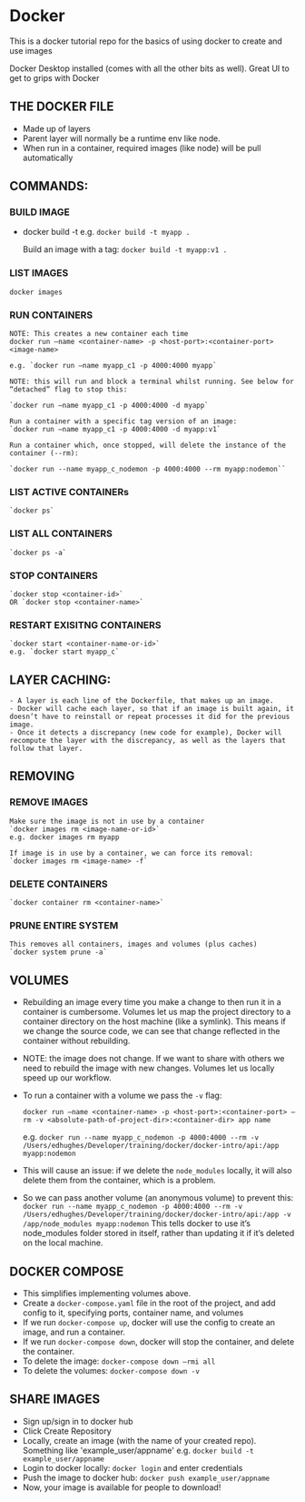 # Docker

This is a docker tutorial repo for the basics of using docker to create and use images

Docker Desktop installed (comes with all the other bits as well). Great UI to get to grips with Docker

## THE DOCKER FILE

- Made up of layers
- Parent layer will normally be a runtime env like node.
- When run in a container, required images (like node) will be pull automatically

## COMMANDS:

### BUILD IMAGE

- docker build -t <image-name> <rel-path-to-docker-file-from-curr-dir>
  e.g. `docker build -t myapp .`

  Build an image with a tag:
  `docker build -t myapp:v1 .`

### LIST IMAGES

    docker images

### RUN CONTAINERS

    NOTE: This creates a new container each time
    docker run —name <container-name> -p <host-port>:<container-port> <image-name>

    e.g. `docker run —name myapp_c1 -p 4000:4000 myapp`

    NOTE: this will run and block a terminal whilst running. See below for “detached” flag to stop this:

    `docker run —name myapp_c1 -p 4000:4000 -d myapp`

    Run a container with a specific tag version of an image:
    `docker run —name myapp_c1 -p 4000:4000 -d myapp:v1`

    Run a container which, once stopped, will delete the instance of the container (--rm):

    `docker run --name myapp_c_nodemon -p 4000:4000 --rm myapp:nodemon``

### LIST ACTIVE CONTAINERs

    `docker ps`

### LIST ALL CONTAINERS

    `docker ps -a`

### STOP CONTAINERS

    `docker stop <container-id>`
    OR `docker stop <container-name>`

### RESTART EXISITNG CONTAINERS

    `docker start <container-name-or-id>`
    e.g. `docker start myapp_c`

## LAYER CACHING:

    - A layer is each line of the Dockerfile, that makes up an image.
    - Docker will cache each layer, so that if an image is built again, it doesn’t have to reinstall or repeat processes it did for the previous image.
    - Once it detects a discrepancy (new code for example), Docker will recompute the layer with the discrepancy, as well as the layers that follow that layer.

## REMOVING

### REMOVE IMAGES

    Make sure the image is not in use by a container
    `docker images rm <image-name-or-id>`
    e.g. docker images rm myapp

    If image is in use by a container, we can force its removal:
    `docker images rm <image-name> -f`

### DELETE CONTAINERS

    `docker container rm <container-name>`

### PRUNE ENTIRE SYSTEM

    This removes all containers, images and volumes (plus caches)
    `docker system prune -a`

## VOLUMES

- Rebuilding an image every time you make a change to then run it in a container is cumbersome. Volumes let us map the project directory to a container directory on the host machine (like a symlink). This means if we change the source code, we can see that change reflected in the container without rebuilding.
- NOTE: the image does not change. If we want to share with others we need to rebuild the image with new changes. Volumes let us locally speed up our workflow.
- To run a container with a volume we pass the `-v` flag:

      docker run —name <container-name> -p <host-port>:<container-port> —rm -v <absolute-path-of-project-dir>:<container-dir> app name

  e.g. `docker run --name myapp_c_nodemon -p 4000:4000 --rm -v /Users/edhughes/Developer/training/docker/docker-intro/api:/app myapp:nodemon`

- This will cause an issue: if we delete the `node_modules` locally, it will also delete them from the container, which is a problem.
- So we can pass another volume (an anonymous volume) to prevent this:
  `docker run --name myapp_c_nodemon -p 4000:4000 --rm -v /Users/edhughes/Developer/training/docker/docker-intro/api:/app -v /app/node_modules myapp:nodemon`
  This tells docker to use it’s node_modules folder stored in itself, rather than updating it if it’s deleted on the local machine.

## DOCKER COMPOSE

- This simplifies implementing volumes above.
- Create a `docker-compose.yaml` file in the root of the project, and add config to it, specifying ports, container name, and volumes
- If we run `docker-compose up`, docker will use the config to create an image, and run a container.
- If we run `docker-compose down`, docker will stop the container, and delete the container.
- To delete the image: `docker-compose down —rmi all`
- To delete the volumes: `docker-compose down -v`

## SHARE IMAGES

- Sign up/sign in to docker hub
- Click Create Repository
- Locally, create an image (with the name of your created repo). Something like 'example_user/appname'
  e.g. `docker build -t example_user/appname`
- Login to docker locally: `docker login` and enter credentials
- Push the image to docker hub: `docker push example_user/appname`
- Now, your image is available for people to download!
